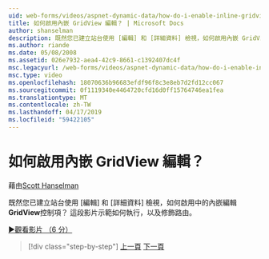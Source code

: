 ```yaml
---
uid: web-forms/videos/aspnet-dynamic-data/how-do-i-enable-inline-gridview-editing
title: 如何啟用內嵌 GridView 編輯？ | Microsoft Docs
author: shanselman
description: 既然您已建立站台使用 [編輯] 和 [詳細資料] 檢視，如何啟用內嵌 GridView 控制項中編輯？ 這段影片將示範您如何，以及 touch...
ms.author: riande
ms.date: 05/08/2008
ms.assetid: 026e7932-aea4-42c9-8661-c1392407dc4f
msc.legacyurl: /web-forms/videos/aspnet-dynamic-data/how-do-i-enable-inline-gridview-editing
msc.type: video
ms.openlocfilehash: 18070636b96683efdf96f8c3e8eb7d2fd12cc067
ms.sourcegitcommit: 0f1119340e4464720cfd16d0ff15764746ea1fea
ms.translationtype: MT
ms.contentlocale: zh-TW
ms.lasthandoff: 04/17/2019
ms.locfileid: "59422105"
---
```

# <a name="how-do-i-enable-inline-gridview-editing"></a>如何啟用內嵌 GridView 編輯？

藉由[Scott Hanselman](https://github.com/shanselman)

既然您已建立站台使用 [編輯] 和 [詳細資料] 檢視，如何啟用中的內嵌編輯**GridView**控制項？ 這段影片示範如何執行，以及修飾路由。

[&#9654;觀看影片 （6 分）](https://channel9.msdn.com/Blogs/ASP-NET-Site-Videos/how-do-i-enable-inline-gridview-editing)

> [!div class="step-by-step"]
> [上一頁](your-first-scaffold-and-what-is-dynamic-data.md)
> [下一頁](how-do-i-change-how-my-fields-render.md)
